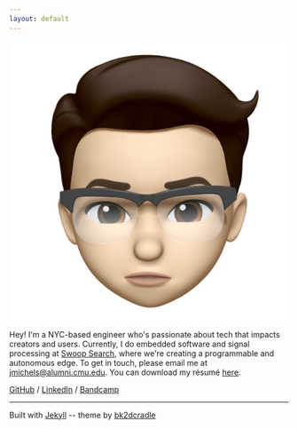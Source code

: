 ```yaml
---
layout: default
---
```


<img class="profile-picture" src="assets/animoji-headshot.jpg">

Hey! I'm a NYC-based engineer who's passionate about tech that impacts creators and users. Currently, I do embedded software and signal processing at [Swoop Search](https://www.swoopsrch.com/), where we're creating a programmable and autonomous edge. To get in touch, please email me at [jmichels@alumni.cmu.edu](mailto:jmichels@alumni.cmu.edu). You can download my résumé [here](http://jonathanmichelson.com/assets/resume-2020-jjm-audio-dsp.pdf).

[GitHub](https://www.github.com/jmichel3) / [LinkedIn](https://www.linkedin.com/in/jonathanmichelson/) / [Bandcam](https://mightoccur.bandcamp.com/)[p](http://ec2-54-84-52-119.compute-1.amazonaws.com/blog/)

---  

Built with [Jekyll](https://jekyllrb.com/) -- theme by [bk2dcradle](https://github.com/bk2dcradle/researcher)  
